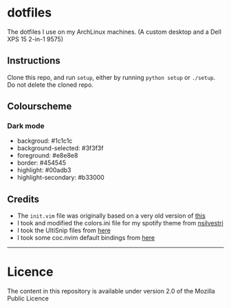 # dotfiles
The dotfiles I use on my ArchLinux machines. (A custom desktop and a Dell XPS 15 2-in-1 9575)

## Instructions
Clone this repo, and run `setup`, either by running `python setup` or `./setup`. Do not delete the cloned repo.

## Colourscheme
### Dark mode
* backgroud: #1c1c1c
* background-selected: #3f3f3f
* foreground: #e8e8e8
* border: #454545
* highlight: #00adb3
* highlight-secondary: #b33000

## Credits
* The `init.vim` file was originally based on a very old version of [this](https://github.com/amix/vimrc)
* I took and modified the colors.ini file for my spotify theme from [nsilvestri](https://github.com/nsilvestri/dotfiles)
* I took the UltiSnip files from [here](https://github.com/honza/vim-snippets)
* I took some coc.nvim default bindings from [here](https://github.com/neoclide/coc.nvim)

---
# Licence

The content in this repository is available under version 2.0 of the Mozilla Public Licence
